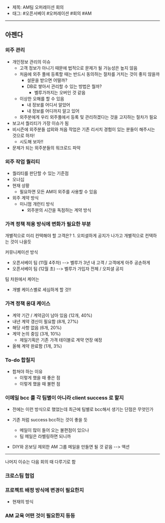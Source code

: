 - 제목: AM팀 오퍼레이션 회의
- 태그: #오픈서베이 #오퍼레이션 #회의 #AM 

---


## 아젠다


### 외주 관리
- 개인정보 관리의 이슈
	- 고객 정보가 아니기 때문에 법적으로 문제가 될 가능성은 높지 않음
	- 처음에 외주 풀에 등록할 때는 반드시 동의하는 절차를 거치는 것이 좋지 않을까
		- 설문을 받으면 어떨까?
		- DB로 쌓아서 관리할 수 있는 방법은 뭘까?
			- 벨루가까지는 오버인 것 같음
	- 이상한 오해를 할 수 있음
		- 내 정보를 어디서 알았어
		- 내 정보를 어디까지 알고 있어
	- 외주분에게 우리 외주풀에서 등록 및 관리하겠다는 것을 고지하는 절차가 필요
- 보고서 퀄리티가 가장 이슈가 됨
- 비시즌에 외주분들 섭외와 처음 작업은 기존 리서치 경험이 있는 분들이 해주시는 것으로 하자!
	- 시도해 보자!!
- 문제가 되는 외주분들의 워크로드 파악

### 외주 작업 퀄리티
- 퀄리티를 판단할 수 있는 기준점
- 오너십
- 현재 상황
	- 필요하면 모든 AM이 외주를 사용할 수 있음
- 외주 계약 방식
	- 미니멈 개런티 방식
		- 외주분의 시간을 독점하는 계약 방식




###  가격 정책 적용 방식에 변화가 필요한 부분

개별적으로 미리 컨택해야 할 고객은?
	1. 오피셜하게 공지가 나가고 개별적으로 컨택하는 것이 나을듯

커뮤니케이션 방식
- 오픈서베이 팀 (11월 4주차) --> 벨루가 3년 내 고객 / 고객에게 아주 공손하게
- 오픈서베이 팀 (12월 초) --> 벨루가 가입자 전체 / 오피셜 공지

팀 차원에서 케어는
- 개별 케이스별로 세심하게 할 것!!


### 가격 정책 응대 케이스
- 계약 기간 / 계약금이 남아 있음 (12개, 40%)
- 내년 계약 갱신이 필요함 (8개, 27%)
- 해당 사항 없음 (6개, 20%)
- 계약 논의 중임 (3개, 10%)
	- 제일기획은 기존 가격 테이블로 계약 연장 예정
- 올해 계약 완료함 (1개, 3%)


###  To-do 합칠지
- 합쳐야 하는 이유
	- 이렇게 했을 때 좋은 점
	- 이렇게 했을 때 불편 점


###  이메일 bcc 를 각 팀별이 아니라 client success 로 할지
- 전에는 이런 방식으로 했었는데 최근에 팀별로 bcc해서 생기는 단점은 무엇인가

- 기존 처럼 success bcc하는 것이 좋을 듯
	- 메일이 많이 들어 오는 불편점이 있으나
	- 팀 메일은 라벨링하면 되니까

- DIY와 온보딩 제외한 AM 그룹 메일을 만들면 될 것 같음 --> 액션



---
나머지 이슈는 다음 회의 때 다루기로 함

### 크로스팀 협업


###  프로젝트 배정 방식에 변경이 필요한지
- 현재의 방식



###  AM 교육 어떤 것이 필요한지 등등

